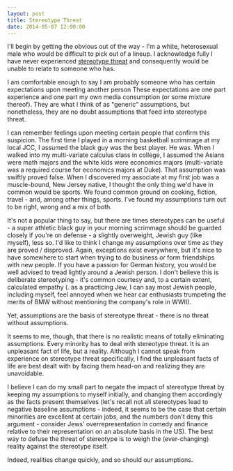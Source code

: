 ```yaml
---
layout: post
title: Stereotype Threat
date: 2014-05-07 12:00:00
---
```


<p class="blogpost">I'll begin by getting the obvious out of the way - I'm a white, heterosexual male who would be difficult to pick out of a lineup. I acknowledge fully I have never experienced <a href="http://en.wikipedia.org/wiki/Stereotype_threat" target="_blank"> stereotype threat</a> and consequently would be unable to relate to someone who has.</p>

<p class="blogpost">I am comfortable enough to say I am probably someone who has certain expectations upon meeting another person These expectations are one part experience and one part my own media consumption (or some mixture thereof). They are what I think of as "generic" assumptions, but nonetheless, they are no doubt assumptions that feed into stereotype threat.</p>

<p class="blogpost">I can remember feelings upon meeting certain people that confirm this suspicion. The first time I played in a morning basketball scrimmage at my local JCC, I assumed the black guy was the best player. He was. When I walked into my multi-variate calculus class in college, I assumed the Asians were math majors and the white kids were economics majors (multi-variate was a required course for economics majors at Duke). That assumption was swiftly proved false. When I discovered my associate at my first job was a muscle-bound, New Jersey native, I thought the only thing we'd have in common would be sports. We found common ground on cooking, fiction, travel - and, among other things, sports. I've found my assumptions turn out to be right, wrong and a mix of both.</p>

<p class="blogpost">It's not a popular thing to say, but there are times stereotypes can be useful - a super athletic black guy in your morning scrimmage should be guarded closely if you're on defense - a slightly overweight, Jewish guy (like myself), less so. I'd like to think I change my assumptions over time as they are proved / disproved. Again, exceptions exist everywhere, but it's nice to have somewhere to start when trying to do business or form friendships with new people. If you have a passion for German history, you would be well advised to tread lightly around a Jewish person. I don't believe this is deliberate stereotyping - it's common courtesy and, to a certain extent, calculated empathy (<e class="g"></e>. as a practicing Jew, I can say most Jewish people, including myself, feel annoyed when we hear car enthusiasts trumpeting the merits of BMW without mentioning the company's role in WWII).</p>

<p class="blogpost">Yet, assumptions are the basis of stereotype threat - there is no threat without assumptions.</p>


<p class="blogpost">It seems to me, though, that there is no realistic means of totally eliminating assumptions. Every minority has to deal with stereotype threat. It is an unpleasant fact of life, but a reality. Although I cannot speak from experience on stereotype threat specifically, I find the unpleasant facts of life are best dealt with by facing them head-on and realizing they are unavoidable. </p>

<p class="blogpost">I believe I can do my small part to negate the impact of stereotype threat by keeping my assumptions to myself initially, and changing them accordingly as the facts present themselves (let's recall not all stereotypes lead to negative baseline assumptions - indeed, it seems to be the case that certain minorities are excellent at certain jobs, and the numbers don't deny this argument - consider Jews' overrepresentation in comedy and finance relative to their representation on an absolute basis in the US). The best way to defuse the threat of stereotype is to weigh the (ever-changing) reality against the stereotype itself.</p>

<p class="blogpost">Indeed, realities change quickly, and so should our assumptions. </p>
